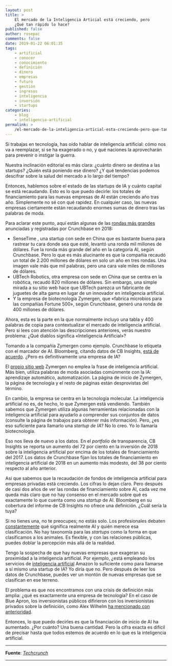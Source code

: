```yaml
---
layout: post
title: >
    El mercado de la Inteligencia Articial está creciendo, pero
    ¿Qué tan rápido lo hace?
published: false
author: rosepac
comments: false
date: 2019-01-22 06:01:35
tags:
    - artificial
    - conocer
    - conocimiento
    - definición
    - dinero
    - empresas
    - futuro
    - gestión
    - ingresos
    - inteligencia
    - inversión
    - startups
categories:
    - blog
    - inteligencia-artificial
permalink: >
    /el-mercado-de-la-inteligencia-articial-esta-creciendo-pero-que-tan-rapido-lo-hace
---
```

Si trabajas en tecnología, has oído hablar de inteligencia artificial: cómo nos va a reemplazar, si se ha exagerado o no, y qué naciones la aprovecharán para prevenir o instigar la guerra.

Nuestra inclinación editorial es más clara: ¿cuánto dinero se destina a las startups? ¿Quién está poniendo ese dinero? ¿Y qué tendencias podemos descifrar sobre la salud del mercado a lo largo del tiempo?

Entonces, hablemos sobre el estado de las startups de IA y cuánto capital se está recaudando. Esto es lo que puedo decirle: los totales de financiamiento para las nuevas empresas de AI están creciendo año tras año. Simplemente no sé con qué rapidez. En cualquier caso, las nuevas empresas ciertamente están recaudando enormes sumas de dinero tras las palabras de moda.

Para aclarar este punto, aquí están algunas de las [rondas más grandes][1] anunciadas y registradas por Crunchbase en 2018:

  * SenseTime , una startup con sede en China que es bastante buena para rastrear tu cara donde sea que esté, levantó una ronda mil millones de dólares. Fue la ronda más grande del año en la categoría AI, según Crunchbase. Pero lo que es más alucinante es que la compañía recaudó un total de 2.200 millones de dólares en solo un año en tres rondas. Una imagen vale más que mil palabras, pero una cara vale miles de millones de dólares.
  * UBTech Robotics, otra empresa con sede en China que se centra en la robótica, recaudó 820 millones de dólares. Sin embargo, una simple mirada a su sitio web hace que UBTech parezca un fabricante de juguetes de alta gama en lugar de un innovador en inteligencia artificial.
  * Y la empresa de biotecnología Zymergen, que &#171;fabrica microbios para las compañías Fortune 500&#187;, según Crunchbase, generó una ronda de 400 millones de dólares.

Ahora, esta es la parte en la que normalmente incluyo una tabla y 400 palabras de copia para contextualizar el mercado de inteligencia artificial. Pero si lees con atención las descripciones anteriores, verás nuestro problema: ¿Qué diablos significa &#171;Inteligencia Artificial&#187;?

Tomando a la compañía Zymergen como ejemplo. Crunchbase lo etiqueta con el marcador de AI. Bloomberg, citando datos de CB Insights, [está de acuerdo][2]. ¿Pero es definitivamente una empresa de IA?

El [propio sitio web][3] Zymergen no emplea la frase de inteligencia artificial. Más bien, utiliza palabras de moda asociadas comúnmente con la IA: aprendizaje automático, automatización. La página de inicio de Zymergen, la página de tecnología y el resto de páginas están desprovistas del término.

En cambio, la empresa se centra en la tecnología molecular. La inteligencia artificial no es, de hecho, lo que Zymergen está vendiendo. También sabemos que Zymergen utiliza algunas herramientas relacionadas con la inteligencia artificial para ayudarlo a comprender sus conjuntos de datos (consulte la página de trabajos para obtener más información). Pero, ¿es eso suficiente para llamarlo una _startup de IA_? No lo creo. Yo lo llamaría biotecnología.

Eso nos lleva de nuevo a los datos. En el _portfolio_ de transparencia, CB Insights se reporta un aumento del 72 por ciento en la inversión de 2018 sobre la inteligencia artificial por encima de los totales de financiamiento del 2017. Los datos de Crunchbase fijan los totales de financiamiento en inteligencia artificial de 2018 en un aumento más modesto, del 38 por ciento respecto al año anterior.

Así que sabemos que la recaudación de fondos de inteligencia artificial para empresas privadas está creciendo. Los cifras lo dejan claro. Pero después de casi dos años de ver las rondas de financiamiento sobre AI, cada vez me queda más claro que no hay consenso en el mercado sobre qué es exactamente lo que cuenta como una _startup_ de AI. Bloomberg en su cobertura del informe de CB Insights no ofrece una definición. ¿Cuál sería la tuya?

Si no tienes una, no te preocupes; no estás solo. Los profesionales debaten [constantemente][4] qué significa realmente AI y quién merece esa clasificación. No hay taxonomía para las _startups_ como la forma en que clasificamos a los animales. Es flexible, y con las relaciones públicas, puedes doblar la percepción más allá de la realidad.

Tengo la sospecha de que hay nuevas empresas que exageran su proximidad a la inteligencia artificial. Por ejemplo, ¿está empleando los servicios de [inteligencia artificial][5] Amazon lo suficiente como para llamarse a sí mismo una startup de IA? Yo diría que no. Pero después de leer los datos de Crunchbase, puedes ver un montón de nuevas empresas que se clasifican en ese terreno.

El problema es que nos encontramos con una crisis de definición más amplia: ¿qué es exactamente una empresa de tecnología? En el caso de Blue Apron, los inversionistas públicos difirieron con los inversionistas privados sobre la definición, como Alex Wilhelm [ha mencionado con anterioridad][6].

Entonces, lo que puedo decirles es que la financiación de inicio de AI ha aumentado. ¿Por cuánto? Una buena cantidad. Pero la cifra exacta es difícil de precisar hasta que todos estemos de acuerdo en lo que es la inteligencia artificial.

* * *

**Fuente**: _[Techcrunch][7]_

* * *

 [1]: https://news.crunchbase.com/news/top-20-well-funded-ai-startups-watch/
 [2]: https://www.bloomberg.com/news/articles/2019-01-08/vcs-plowed-a-record-9-3-billion-into-ai-startups-last-year
 [3]: https://www.zymergen.com/
 [4]: https://blog.piekniewski.info/2018/05/28/ai-winter-is-well-on-its-way
 [5]: https://aws.amazon.com/machine-learning/
 [6]: https://news.crunchbase.com/news/morning-report-tech-company-non-tech-company-just-wants-tech-company-valuation/
 [7]: https://techcrunch.com/2019/01/20/the-ai-market-is-growing-but-how-quickly-is-tough-to-pin-down